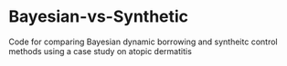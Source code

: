 # Bayesian-vs-Synthetic
Code for comparing Bayesian dynamic borrowing and syntheitc control methods using a case study on atopic dermatitis
